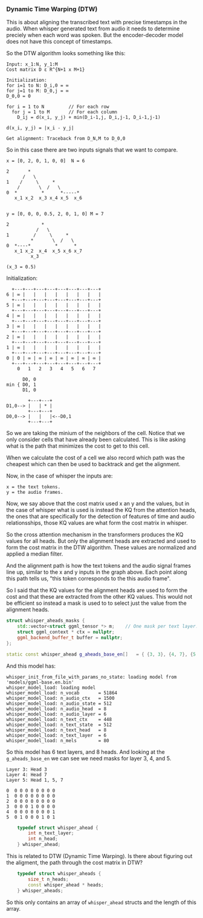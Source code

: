 ### Dynamic Time Warping (DTW)
This is about aligning the transcribed text with precise timestamps in the
audio. When whisper generated text from audio it needs to determine preciely
when each word was spoken. But the encoder-decoder model does not have this
concept of timestamps. 

So the DTW algorithm looks something like this:
```
Input: x_1:N, y_1:M
Cost matrix D ε R^{N+1 x M+1}

Initialization:
for i=1 to N: D_i,0 = ∞
for j=1 to M: D_0,j = ∞
D_0,0 = 0

for i = 1 to N         // For each row
  for j = 1 to M       // For each column
    D_ij = d(x_i, y_j) + min(D_i-1,j, D_i,j-1, D_i-1,j-1)

d(x_i, y_j) = |x_i - y_j|

Get alignment: Traceback from D_N,M to D_0,0
```
So in this case there are two inputs signals that we want to compare.
```
x = [0, 2, 0, 1, 0, 0]  N = 6

2       *
      /   \
1    /     \     *
    /       \  /   \
0  *         *      *-----*
   x_1 x_2  x_3 x_4 x_5  x_6


y = [0, 0, 0, 0.5, 2, 0, 1, 0] M = 7

2            *
           /   \
1         /     \     *
         *       \  /   \
0  *----*         *      *
   x_1 x_2  x_4  x_5 x_6 x_7
         x_3

(x_3 = 0.5)
```

Initialization:
```
  +---+---+---+---+---+---+---+---+
6 | ∞ |   |   |   |   |   |   |   |
  +---+---+---+---+---+---+---+---+
5 | ∞ |   |   |   |   |   |   |   |
  +---+---+---+---+---+---+---+---+
4 | ∞ |   |   |   |   |   |   |   |
  +---+---+---+---+---+---+---+---+
3 | ∞ |   |   |   |   |   |   |   |
  +---+---+---+---+---+---+---+---+
2 | ∞ |   |   |   |   |   |   |   |
  +---+---+---+---+---+---+---+---+
1 | ∞ |   |   |   |   |   |   |   |
  +---+---+---+---+---+---+---+---+
0 | 0 | ∞ | ∞ | ∞ | ∞ | ∞ | ∞ | ∞ |
  +---+---+---+---+---+---+---+---+
    0   1   2   3   4   5   6   7
```

```
      D0, 0
min { D0, 1
      D1, 0

        +---+---+
D1,0--> |   | * |
        +---+---+
D0,0--> |   |   |<--D0,1
        +---+---+
```
So we are taking the minium of the neighbors of the cell. Notice that we only
consider cells that have already been calculated. This is like asking what is
the path that minimizes the cost to get to this cell.

When we calculate the cost of a cell we also record which path was the cheapest
which can then be used to backtrack and get the alignment.

Now, in the case of whisper the inputs are:
```console
x = the text tokens.
y = the audio frames.
```
Now, we say above that the cost matrix used x an y and the values, but in the
case of whisper what is used is instead the KQ from the attention heads, the
ones that are specifically for the detection of features of time and audio
relationsships, those KQ values are what form the cost matrix in whisper.

So the cross attention mechanism in the transformers produces the KQ values for
all heads. But only the alignment heads are extracted and used to form the cost
matrix in the DTW algorithm.
These values are normalized and applied a median filter.

And the alignment path is how the text tokens and the audio signal frames line
up, similar to the x and y inputs in the graph above. Each point along this
path tells us, "this token corresponds to the this audio frame".

So I said that the KQ values for the alignment heads are used to form the cost
and that these are extracted from the other KQ values. This would not be efficient
so instead a mask is used to to select just the value from the alignment heads.
```c++
struct whisper_aheads_masks {
    std::vector<struct ggml_tensor *> m;    // One mask per text layer.
    struct ggml_context * ctx = nullptr;
    ggml_backend_buffer_t buffer = nullptr;
};
```
```c++
static const whisper_ahead g_aheads_base_en[]   = { {3, 3}, {4, 7}, {5, 1}, {5, 5}, {5, 7} };
```
And this model has:
```console
whisper_init_from_file_with_params_no_state: loading model from 'models/ggml-base.en.bin'
whisper_model_load: loading model
whisper_model_load: n_vocab       = 51864
whisper_model_load: n_audio_ctx   = 1500
whisper_model_load: n_audio_state = 512
whisper_model_load: n_audio_head  = 8
whisper_model_load: n_audio_layer = 6
whisper_model_load: n_text_ctx    = 448
whisper_model_load: n_text_state  = 512
whisper_model_load: n_text_head   = 8
whisper_model_load: n_text_layer  = 6
whisper_model_load: n_mels        = 80
```
So this model has 6 text layers, and 8 heads. And looking at the
`g_aheads_base_en` we can see we need masks for layer 3, 4, and 5.
```
Layer 3: Head 3
Layer 4: Head 7
Layer 5: Head 1, 5, 7

0  0 0 0 0 0 0 0 0
1  0 0 0 0 0 0 0 0
2  0 0 0 0 0 0 0 0
3  0 0 0 1 0 0 0 0
4  0 0 0 0 0 0 0 1
5  0 1 0 0 0 1 0 1
```


```c++
    typedef struct whisper_ahead {
        int n_text_layer;
        int n_head;
    } whisper_ahead;
```
This is related to DTW (Dynamic Time Warping). 
Is there about figuring out the aligment, the path through the cost matrix in
DTW?

```c++
    typedef struct whisper_aheads {
        size_t n_heads;
        const whisper_ahead * heads;
    } whisper_aheads;
```
So this only contains an array of `whisper_ahead` structs and the length of
this array.
